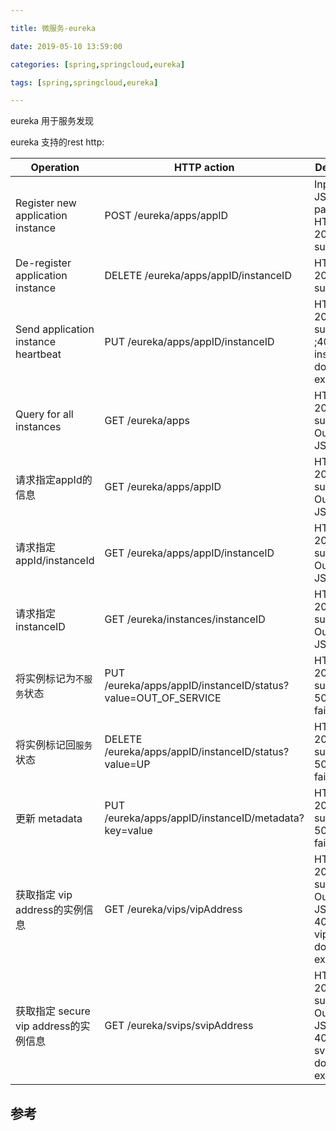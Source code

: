 ```yaml
---

title: 微服务-eureka

date: 2019-05-10 13:59:00

categories: [spring,springcloud,eureka]

tags: [spring,springcloud,eureka]

---
```




eureka 用于服务发现

<!--more-->

eureka 支持的rest http:

| Operation                                 | HTTP action                                                  | Description                                                  |
| ----------------------------------------- | ------------------------------------------------------------ | ------------------------------------------------------------ |
| Register new application instance         | POST /eureka/apps/appID                                  | Input: JSON/XML payload HTTPCode: 204 on success              |
| De-register application instance          | DELETE /eureka/apps/appID/instanceID                 | HTTP Code: 200 on success                                    |
| Send application instance heartbeat       | PUT /eureka/apps/appID/instanceID                    | HTTP Code:  200 on success ;404 if instanceID doesn’t exist |
| Query for all instances                   | GET /eureka/apps                                             | HTTP Code: 200 on success Output: JSON/XML                   |
| 请求指定appId的信息                       | GET /eureka/apps/appID                                   | HTTP Code: 200 on success Output: JSON/XML                   |
| 请求指定appId/instanceId                  | GET /eureka/apps/appID/instanceID                    | HTTP Code: 200 on success Output: JSON/XML                   |
| 请求指定instanceID                        | GET /eureka/instances/instanceID                         | HTTP Code: 200 on success Output: JSON/XML                   |
| 将实例标记为`不服务`状态                  | PUT /eureka/apps/appID/instanceID/status?value=OUT_OF_SERVICE | HTTP Code: 200 on success; 500 on failure                    |
| 将实例标记回`服务`状态                    | DELETE /eureka/apps/appID/instanceID/status?value=UP | HTTP Code:  200 on success; 500 on failure                   |
| 更新 metadata                             | PUT /eureka/apps/appID/instanceID/metadata?key=value | HTTP Code:  200 on success; 500 on failure                   |
| 获取指定 vip address的实例信息        | GET /eureka/vips/vipAddress                              | HTTP Code: 200 on success Output: JSON/XML; 404 if the vipAddress does not exist. |
| 获取指定 secure vip address的实例信息 | GET /eureka/svips/svipAddress                            | HTTP Code: 200 on success Output: JSON/XML; 404 if the svipAddress does not exist. |



## 参考
